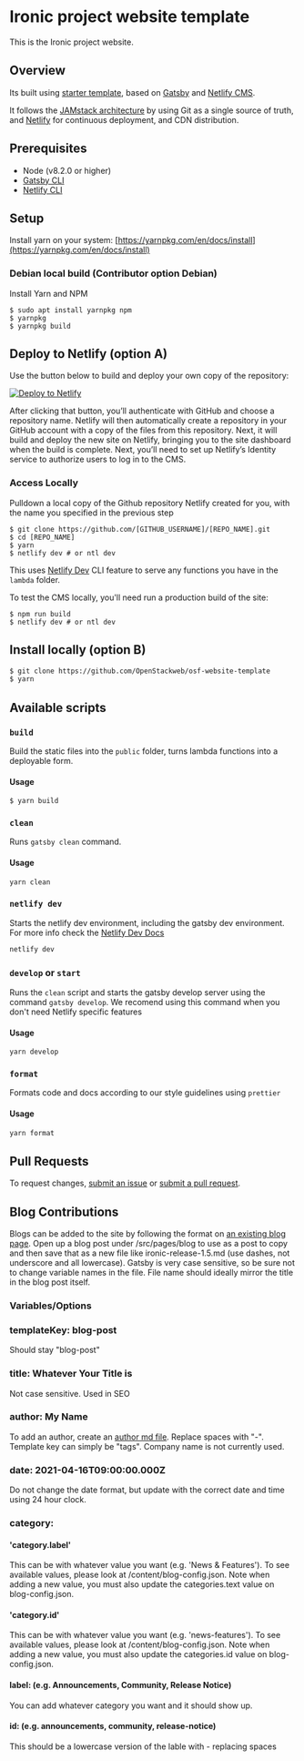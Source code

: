 #  Ironic project website template

This is the Ironic project website.

## Overview

Its built using [starter template](https://github.com/netlify-templates/gatsby-starter-netlify-cms), based on [Gatsby](https://www.gatsbyjs.org/) and [Netlify CMS](https://www.netlifycms.org).

It follows the [JAMstack architecture](https://jamstack.org) by using Git as a single source of truth, and [Netlify](https://www.netlify.com) for continuous deployment, and CDN distribution.

## Prerequisites

- Node (v8.2.0 or higher)
- [Gatsby CLI](https://www.gatsbyjs.org/tutorial/part-zero/#using-the-gatsby-cli)
- [Netlify CLI](https://github.com/netlify/cli)

## Setup

Install yarn on your system: [https://yarnpkg.com/en/docs/install](https://yarnpkg.com/en/docs/install)

### Debian local build (Contributor option Debian)

Install Yarn and NPM
```
$ sudo apt install yarnpkg npm
$ yarnpkg
$ yarnpkg build
```

## Deploy to Netlify (option A)

Use the button below to build and deploy your own copy of the repository:

<a href="https://app.netlify.com/start/deploy?repository=https://github.com/OpenStackweb/osf-website-template&amp;stack=cms"><img src="https://www.netlify.com/img/deploy/button.svg" alt="Deploy to Netlify"></a>

After clicking that button, you’ll authenticate with GitHub and choose a repository name. Netlify will then automatically create a repository in your GitHub account with a copy of the files from this repository. Next, it will build and deploy the new site on Netlify, bringing you to the site dashboard when the build is complete. Next, you’ll need to set up Netlify’s Identity service to authorize users to log in to the CMS.

### Access Locally

Pulldown a local copy of the Github repository Netlify created for you, with the name you specified in the previous step
```
$ git clone https://github.com/[GITHUB_USERNAME]/[REPO_NAME].git
$ cd [REPO_NAME]
$ yarn
$ netlify dev # or ntl dev
```

This uses [Netlify Dev](https://www.netlify.com/products/dev) CLI feature to serve any functions you have in the `lambda` folder.

To test the CMS locally, you'll need run a production build of the site:

```
$ npm run build
$ netlify dev # or ntl dev
```

## Install locally (option B)

```sh
$ git clone https://github.com/OpenStackweb/osf-website-template
$ yarn 
```

## Available scripts

### `build`

Build the static files into the `public` folder, turns lambda functions into a deployable form. 

#### Usage

```sh
$ yarn build
```

### `clean`

Runs `gatsby clean` command.

#### Usage

```sh
yarn clean
```

### `netlify dev`

Starts the netlify dev environment, including the gatsby dev environment.
For more info check the [Netlify Dev Docs](https://github.com/netlify/cli/blob/master/docs/netlify-dev.md)

```sh
netlify dev
```

### `develop` or `start`

Runs the `clean` script and starts the gatsby develop server using the command `gatsby develop`. We recomend using this command when you don't need Netlify specific features

#### Usage

```sh
yarn develop
```

### `format`

Formats code and docs according to our style guidelines using `prettier`

#### Usage

```sh
yarn format
```

## Pull Requests

To request changes, [submit an issue](https://github.com/OpenStackweb/osf-website-template/issues) or [submit a pull request](https://github.com/OpenStackweb/osf-website-template/pulls).


## Blog Contributions

Blogs can be added to the site by following the format on [an existing blog page](https://github.com/OpenStackweb/ironic-website/blob/master/src/pages/blog/test-blog-post.md). Open up a blog post under /src/pages/blog to use as a post to copy and then save that as a new file like ironic-release-1.5.md (use dashes, not underscore and all lowercase).  Gatsby is very case sensitive, so be sure not to change variable names in the file.  File name should ideally mirror the title in the blog post itself. 

### Variables/Options

### templateKey: blog-post

Should stay "blog-post" 

### title: Whatever Your Title is

Not case sensitive.  Used in SEO

### author: My Name

To add an author, create an [author md file](https://github.com/OpenStackweb/ironic-website/blob/master/src/pages/author/lorem-ipsum.md).  Replace spaces with "-".  Template key can simply be "tags".  Company name is not currently used.

### date: 2021-04-16T09:00:00.000Z  

Do not change the date format, but update with the correct date and time using 24 hour clock.

### category:

#### 'category.label'

This can be with whatever value you want (e.g. 'News & Features').  To see available values, please look at /content/blog-config.json.  Note when adding a new value, you must also update the categories.text value on blog-config.json.  

#### 'category.id'

This can be with whatever value you want (e.g. 'news-features').  To see available values, please look at /content/blog-config.json.  Note when adding a new value, you must also update the categories.id value on blog-config.json. 

#### label: (e.g. Announcements, Community, Release Notice)

You can add whatever category you want and it should show up.

#### id: (e.g. announcements, community, release-notice)

This should be a lowercase version of the lable with - replacing spaces



